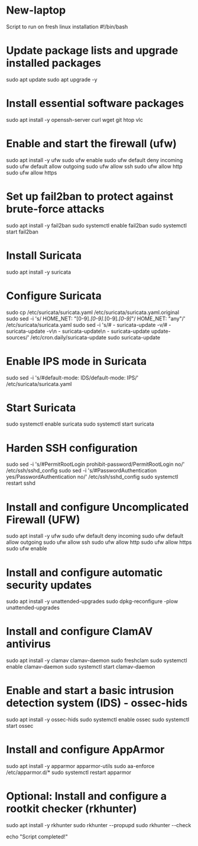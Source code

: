 # New-laptop
Script to run on fresh linux installation 
#!/bin/bash

# Update package lists and upgrade installed packages
sudo apt update
sudo apt upgrade -y

# Install essential software packages
sudo apt install -y openssh-server curl wget git htop vlc 

# Enable and start the firewall (ufw)
sudo apt install -y ufw
sudo ufw enable
sudo ufw default deny incoming
sudo ufw default allow outgoing
sudo ufw allow ssh
sudo ufw allow http
sudo ufw allow https

# Set up fail2ban to protect against brute-force attacks
sudo apt install -y fail2ban
sudo systemctl enable fail2ban
sudo systemctl start fail2ban

# Install Suricata
sudo apt install -y suricata

# Configure Suricata
sudo cp /etc/suricata/suricata.yaml /etc/suricata/suricata.yaml.original
sudo sed -i 's/ HOME_NET: "[0-9]*\.[0-9]*\.[0-9]*\.[0-9]*"/ HOME_NET: "any"/' /etc/suricata/suricata.yaml
sudo sed -i 's/# - suricata-update -v/# - suricata-update -v\n    - suricata-update\n    - suricata-update update-sources/' /etc/cron.daily/suricata-update
sudo suricata-update

# Enable IPS mode in Suricata
sudo sed -i 's/#default-mode: IDS/default-mode: IPS/' /etc/suricata/suricata.yaml

# Start Suricata
sudo systemctl enable suricata
sudo systemctl start suricata

# Harden SSH configuration
sudo sed -i 's/#PermitRootLogin prohibit-password/PermitRootLogin no/' /etc/ssh/sshd_config
sudo sed -i 's/#PasswordAuthentication yes/PasswordAuthentication no/' /etc/ssh/sshd_config
sudo systemctl restart sshd

# Install and configure Uncomplicated Firewall (UFW)
sudo apt install -y ufw
sudo ufw default deny incoming
sudo ufw default allow outgoing
sudo ufw allow ssh
sudo ufw allow http
sudo ufw allow https
sudo ufw enable

# Install and configure automatic security updates
sudo apt install -y unattended-upgrades
sudo dpkg-reconfigure -plow unattended-upgrades

# Install and configure ClamAV antivirus
sudo apt install -y clamav clamav-daemon
sudo freshclam
sudo systemctl enable clamav-daemon
sudo systemctl start clamav-daemon

# Enable and start a basic intrusion detection system (IDS) - ossec-hids
sudo apt install -y ossec-hids
sudo systemctl enable ossec
sudo systemctl start ossec

# Install and configure AppArmor
sudo apt install -y apparmor apparmor-utils
sudo aa-enforce /etc/apparmor.d/*
sudo systemctl restart apparmor

# Optional: Install and configure a rootkit checker (rkhunter)
 sudo apt install -y rkhunter
 sudo rkhunter --propupd
 sudo rkhunter --check

echo "Script completed!"

